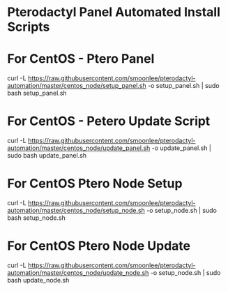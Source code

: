 # Pterodactyl Panel Automated Install Scripts

# For CentOS - Ptero Panel
curl -L https://raw.githubusercontent.com/smoonlee/pterodactyl-automation/master/centos_node/setup_panel.sh -o setup_panel.sh | sudo bash setup_panel.sh

# For CentOS - Petero Update Script
curl -L https://raw.githubusercontent.com/smoonlee/pterodactyl-automation/master/centos_node/update_panel.sh -o update_panel.sh | sudo bash update_panel.sh

# For CentOS Ptero Node Setup
curl -L https://raw.githubusercontent.com/smoonlee/pterodactyl-automation/master/centos_node/setup_node.sh -o setup_node.sh | sudo bash setup_node.sh

# For CentOS Ptero Node Update
curl -L https://raw.githubusercontent.com/smoonlee/pterodactyl-automation/master/centos_node/update_node.sh -o setup_node.sh | sudo bash update_node.sh
